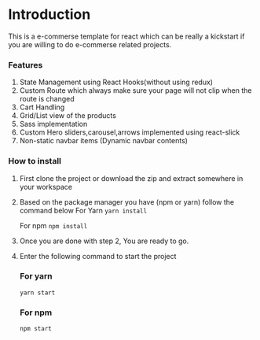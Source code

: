 # Introduction

This is a e-commerse template for react which can be really a kickstart if you are willing to do e-commerse related projects.

### Features

1. State Management using React Hooks(without using redux)
2. Custom Route which always make sure your page will not clip when the route is changed
3. Cart Handling
4. Grid/List view of the products
5. Sass implementation
6. Custom Hero sliders,carousel,arrows implemented using react-slick
7. Non-static navbar items (Dynamic navbar contents)


### How to install

1. First clone the project or download the zip and extract somewhere in your workspace
2. Based on the package manager you have (npm or yarn) follow the command below
    For Yarn
    `yarn install`
    
    For npm
    `npm install`
3. Once you are done with step 2, You are ready to go.
4. Enter the following command to start the project

      ### For yarn
      `yarn start`
      
      ### For npm
      
      `npm start`
